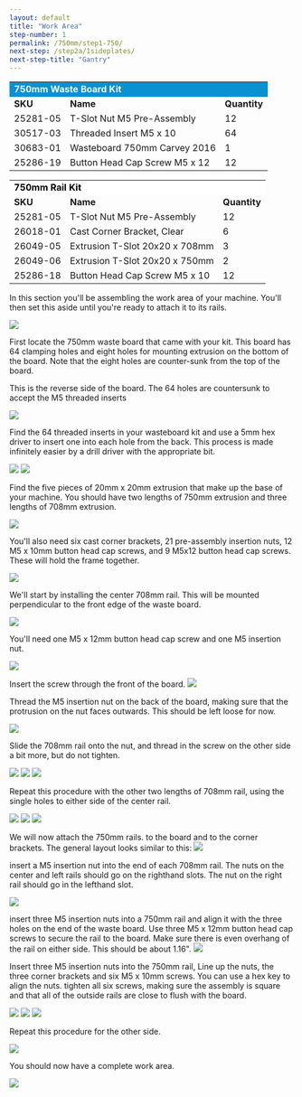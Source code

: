 ```yaml
---
layout: default
title: "Work Area"
step-number: 1
permalink: /750mm/step1-750/
next-step: /step2a/1sideplates/
next-step-title: "Gantry"
---
```


<table>
  <tr>
    <td style="color:#fff;background: #0a91d1" colspan="3">
      <b>750mm Waste Board Kit</b>
    </td>
  </tr>
  <tr>
    <td>
      <b>SKU</b>
    </td>
    <td>
      <b>Name</b>
    </td>
    <td>
      <b>Quantity</b>
    </td>
  </tr>
  <tr>
    <td>
      25281-05
    </td>
    <td>
      T-Slot Nut M5 Pre-Assembly
    </td>
    <td>
      12
    </td>
  </tr>
  <tr>
    <td>
      30517-03
    </td>
    <td>
      Threaded Insert M5 x 10
    </td>
    <td>
      64
    </td>
  </tr>
  <tr>
    <td>
      30683-01
    </td>
    <td>
      Wasteboard 750mm Carvey 2016
    </td>
    <td>
      1
    </td>
  </tr>
  <tr>
    <td>
      25286-19
    </td>
    <td>
      Button Head Cap Screw M5 x 12
    </td>
    <td>
      12
    </td>
  </tr>
</table>
<table>
  <tr>
    <td style="color:#000;background: #FFFFFF" colspan="3">
      <b>750mm Rail Kit</b>
    </td>
  </tr>
  <tr>
    <td>
      <b>SKU</b>
    </td>
    <td>
      <b>Name</b>
    </td>
    <td>
      <b>Quantity</b>
    </td>
  </tr>
  <tr>
    <td>
      25281-05
    </td>
    <td>
      T-Slot Nut M5 Pre-Assembly
    </td>
    <td>
      12
    </td>
  </tr>
  <tr>
    <td>
      26018-01
    </td>
    <td>
      Cast Corner Bracket, Clear
    </td>
    <td>
      6
    </td>
  </tr>
  <tr>
    <td>
      26049-05
    </td>
    <td>
      Extrusion T-Slot 20x20 x 708mm
    </td>
    <td>
      3
    </td>
  </tr>
  <tr>
    <td>
      26049-06
    </td>
    <td>
      Extrusion T-Slot 20x20 x 750mm
    </td>
    <td>
      2
    </td>
  </tr>
  <tr>
    <td>
      25286-18
    </td>
    <td>
      Button Head Cap Screw M5 x 10
    </td>
    <td>
      12
    </td>
  </tr>
</table>

In this section you'll be assembling the work area of your machine. You'll then set this aside until you're ready to attach it to its rails.

<img src="../jpfsP8030237.jpg">


First locate the 750mm waste board that came with your kit. This board has 64 clamping holes and eight holes for mounting extrusion on the bottom of the board. Note that the eight holes are counter-sunk from the top of the board.

This is the reverse side of the board. The 64 holes are countersunk to accept the M5 threaded inserts

<img src="../jpfsP8030241.jpg">

Find the 64 threaded inserts in your wasteboard kit and use a 5mm hex driver to insert one into each hole from the back. This process is made infinitely easier by a drill driver with the appropriate bit.

<img src="../jpfsP8030244.jpg">
<img src="../jpfsP8030250.jpg">

Find the five pieces of 20mm x 20mm extrusion that make up the base of your machine. You should have two lengths of 750mm extrusion and three lengths of 708mm extrusion.

<img src="../jpfsP8030255.jpg">

You'll also need six cast corner brackets, 21 pre-assembly insertion nuts, 12 M5 x 10mm button head cap screws, and 9 M5x12 button head cap screws. These will hold the frame together.

<img src="../jpfsP8030257.jpg">

We'll start by installing the center 708mm rail. This will be mounted perpendicular to the front edge of the waste board.

<img src="../jpfsP8030259.jpg">

You'll need one M5 x 12mm button head cap screw and one M5 insertion nut.

<img src="../jpfsP8030264.jpg">

Insert the screw through the front of the board.
<img src="../jpfsP8030269.jpg">

Thread the M5 insertion nut on the back  of the board, making sure that the protrusion on the nut faces outwards. This should be left loose for now.

<img src="../jpfsP8030273.jpg">

Slide the 708mm rail onto the nut, and thread in the screw on the other side a bit more, but do not tighten.

<img src="../jpfsP8030274.jpg">
<img src="../jpfsP8030276.jpg">

<img src="../jpfsP8030278.jpg">

Repeat this procedure with the other two lengths of 708mm rail, using the single holes to either side of the center rail.

<img src="../jpfsP8030284.jpg">
<img src="../jpfsP8030286.jpg">
<img src="../jpfsP8030290.jpg">

We will now attach the 750mm rails. to the board and to the corner brackets. The general layout looks similar to this:
<img src="../jpfsP8030298.jpg">

insert a M5 insertion nut into the end of each 708mm rail. The nuts on the center and left rails should go on the righthand slots. The nut on the right rail should go in the lefthand slot.

<img src="../jpfsP8030291.jpg">

insert three M5 insertion nuts into a 750mm rail and align it with the three holes on the end of the waste board. Use three M5 x 12mm button head cap screws to secure the rail to the board. Make sure there is even overhang of the rail on either side. This should be about 1.16".
<img src="../jpfsP8040299.jpg">

Insert three M5 insertion nuts into the 750mm rail, Line up the nuts, the three corner brackets and six M5 x 10mm screws. You can use a hex key to align the nuts. tighten all six screws, making sure the assembly is square and that all of the outside rails are close to flush with the board.

<img src="../jpfsP8030295.jpg">

<img src="../jpfsP8030297.jpg">

<img src="../jpfsP8030298.jpg">

Repeat this procedure for the other side.

<img src="../jpfsP8040304.jpg">

You should now have a complete work area.

<img src="../jpfsP8040306.jpg">
